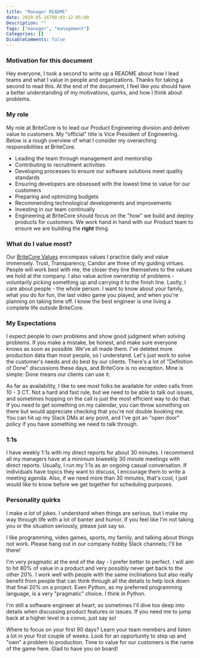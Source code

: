 ```yaml
---
title: "Manager README"
date: 2020-05-16T00:03:12-05:00
Description: ""
Tags: ["manager", "management"]
Categories: []
DisableComments: false
---
```


### Motivation for this document

Hey everyone, I took a second to write up a README about how I lead teams and what I value in people and organizations. Thanks for taking a second to read this. At the end of the document, I feel like you should have a better understanding of my motivations, quirks, and how I think about problems.

### My role

My role at BriteCore is to lead our Product Engineering division and deliver value to customers. My "official" title is Vice President of Engineering. Below is a rough overview of what I consider my overarching responsibilities at BriteCore.

* Leading the team through management and mentorship
* Contributing to recruitment activities
* Developing processes to ensure our software solutions meet quality standards
* Ensuring developers are obsessed with the lowest time to value for our customers
* Preparing and optimizing budgets
* Recommending technological developments and improvements
* Investing in our team continually
* Engineering at BriteCore should focus on the "how" we build and deploy products for customers. We work hand in hand with our Product team to ensure we are building the **right** thing.

### What do I value most?
Our [BriteCore Values](https://docs.google.com/document/d/126fsK6gc3VxCYhV4lb6ArbH2QMQnhbP3chAEa5FW4rk/edit#) encompass values I practice daily and value immensely. Trust, Transparency, Candor are three of my guiding virtues. People will work best with me, the closer they line themselves to the values we hold at the company. I also value active ownership of problems - voluntarily picking something up and carrying it to the finish line. Lastly, I care about people - the whole person. I want to know about your family, what you do for fun, the last video game you played, and when you're planning on taking time off. I know the best engineer is one living a complete life _outside_ BriteCore.

### My Expectations
I expect people to own problems and show good judgment when solving problems. If you make a mistake, be honest, and make sure everyone knows as soon as possible. We've all made them. I've deleted more production data than most people, so I understand. Let's just work to solve the customer's needs and do best by our clients. There's a lot of "Definition of Done" discussions these days, and BriteCore is no exception. Mine is simple: Done means our clients can use it.

As far as availability, I like to see most folks be available for video calls from 10 - 3 CT. Not a hard and fast rule, but we need to be able to talk out issues, and sometimes hopping on the call is just the most efficient way to do that. If you need to get something on my calendar, you can throw something on there but would appreciate checking that you're not double booking me. You can hit up my Slack DMs at any point, and I've got an "open door" policy if you have something we need to talk through.

### 1:1s
I have weekly 1:1s with my direct reports for about 30 minutes. I recommend all my managers have at a minimum biweekly 30 minute meetings with direct reports. Usually, I run my 1:1s as an ongoing casual conversation. If individuals have topics they want to discuss, I encourage them to write a meeting agenda. Also, if we need more than 30 minutes, that's cool, I just would like to know before we get together for scheduling purposes.

### Personality quirks
I make _a lot_ of jokes. I understand when things are serious, but I make my way through life with a lot of banter and humor. If you feel like I'm not taking you or the situation seriously, please just say so.

I like programming, video games, sports, my family, and talking about things not work. Please hang out in our company hobby Slack channels; I'll be there!

I'm very pragmatic at the end of the day - I prefer better to perfect. I will aim to hit 80% of value in a product and very possibly never get back to the other 20%. I work well with people with the same inclinations but also really benefit from people that can think through all the details to help lock down that final 20% on a project. Even Python, as my preferred programming language, is a very "pragmatic" choice. I think in Python.

I'm still a software engineer at heart, so sometimes I'll dive too deep into details when discussing product features or issues. If you need me to jump back at a higher level in a convo, just say so!

Where to focus on your first 90 days?
Learn your team members and listen a lot in your first couple of weeks. Look for an opportunity to step up and "own" a problem to production. Time to value for our customers is the name of the game here. Glad to have you on board!
